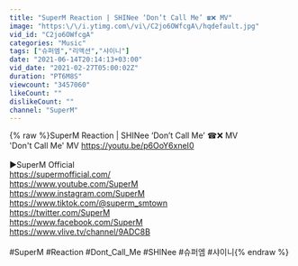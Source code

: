 ```yaml
---
title: "SuperM Reaction | SHINee ‘Don’t Call Me’ ☎❌ MV"
image: "https:\/\/i.ytimg.com\/vi\/C2jo6OWfcgA\/hqdefault.jpg"
vid_id: "C2jo6OWfcgA"
categories: "Music"
tags: ["슈퍼엠","리액션","샤이니"]
date: "2021-06-14T20:14:13+03:00"
vid_date: "2021-02-27T05:00:02Z"
duration: "PT6M8S"
viewcount: "3457060"
likeCount: ""
dislikeCount: ""
channel: "SuperM"
---
```

{% raw %}SuperM Reaction | SHINee ‘Don’t Call Me’ ☎❌ MV<br />'Don't Call Me' MV <a rel="nofollow" target="blank" href="https://youtu.be/p6OoY6xneI0​">https://youtu.be/p6OoY6xneI0​</a><br /><br />►SuperM Official<br /><a rel="nofollow" target="blank" href="https://supermofficial.com/">https://supermofficial.com/</a><br /><a rel="nofollow" target="blank" href="https://www.youtube.com/SuperM​">https://www.youtube.com/SuperM​</a><br /><a rel="nofollow" target="blank" href="https://www.instagram.com/SuperM">https://www.instagram.com/SuperM</a><br /><a rel="nofollow" target="blank" href="https://www.tiktok.com/@superm_smtown">https://www.tiktok.com/@superm_smtown</a><br /><a rel="nofollow" target="blank" href="https://twitter.com/SuperM">https://twitter.com/SuperM</a><br /><a rel="nofollow" target="blank" href="https://www.facebook.com/SuperM">https://www.facebook.com/SuperM</a><br /><a rel="nofollow" target="blank" href="https://www.vlive.tv/channel/9ADC8B">https://www.vlive.tv/channel/9ADC8B</a><br /><br />#SuperM #Reaction #Dont_Call_Me​​​​ #SHINee​​​​ #슈퍼엠​​ #샤이니​{% endraw %}
